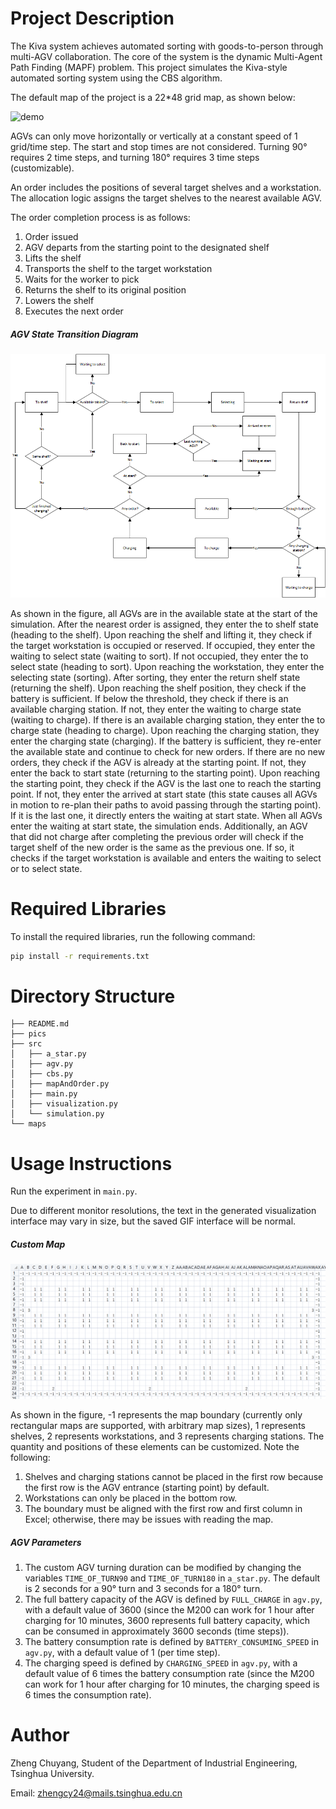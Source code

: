 # Project Description

The Kiva system achieves automated sorting with goods-to-person through multi-AGV collaboration. The core of the system is the dynamic Multi-Agent Path Finding (MAPF) problem. This project simulates the Kiva-style automated sorting system using the CBS algorithm.

The default map of the project is a 22*48 grid map, as shown below:

![demo](gifs/demo.gif)

AGVs can only move horizontally or vertically at a constant speed of 1 grid/time step. The start and stop times are not considered. Turning 90° requires 2 time steps, and turning 180° requires 3 time steps (customizable).

An order includes the positions of several target shelves and a workstation. The allocation logic assigns the target shelves to the nearest available AGV.

The order completion process is as follows:

1. Order issued
2. AGV departs from the starting point to the designated shelf
3. Lifts the shelf
4. Transports the shelf to the target workstation
5. Waits for the worker to pick
6. Returns the shelf to its original position
7. Lowers the shelf
8. Executes the next order

##### AGV State Transition Diagram

![AGV_status_diagram](pics/AGV_status_diagram.png)

As shown in the figure, all AGVs are in the available state at the start of the simulation. After the nearest order is assigned, they enter the to shelf state (heading to the shelf). Upon reaching the shelf and lifting it, they check if the target workstation is occupied or reserved. If occupied, they enter the waiting to select state (waiting to sort). If not occupied, they enter the to select state (heading to sort). Upon reaching the workstation, they enter the selecting state (sorting). After sorting, they enter the return shelf state (returning the shelf). Upon reaching the shelf position, they check if the battery is sufficient. If below the threshold, they check if there is an available charging station. If not, they enter the waiting to charge state (waiting to charge). If there is an available charging station, they enter the to charge state (heading to charge). Upon reaching the charging station, they enter the charging state (charging). If the battery is sufficient, they re-enter the available state and continue to check for new orders. If there are no new orders, they check if the AGV is already at the starting point. If not, they enter the back to start state (returning to the starting point). Upon reaching the starting point, they check if the AGV is the last one to reach the starting point. If not, they enter the arrived at start state (this state causes all AGVs in motion to re-plan their paths to avoid passing through the starting point). If it is the last one, it directly enters the waiting at start state. When all AGVs enter the waiting at start state, the simulation ends. Additionally, an AGV that did not charge after completing the previous order will check if the target shelf of the new order is the same as the previous one. If so, it checks if the target workstation is available and enters the waiting to select or to select state.

# Required Libraries

To install the required libraries, run the following command:

```bash
pip install -r requirements.txt
```

# Directory Structure

```
├── README.md            
├── pics          
├── src                       
│   ├── a_star.py           
│   ├── agv.py                
│   ├── cbs.py                 
│   ├── mapAndOrder.py 
│   ├── main.py        
│   ├── visualization.py      
│   └── simulation.py                            
└── maps          
```

# Usage Instructions

Run the experiment in `main.py`.

Due to different monitor resolutions, the text in the generated visualization interface may vary in size, but the saved GIF interface will be normal.

##### Custom Map

![Custom Map Example](pics/map_example.png)

As shown in the figure, -1 represents the map boundary (currently only rectangular maps are supported, with arbitrary map sizes), 1 represents shelves, 2 represents workstations, and 3 represents charging stations. The quantity and positions of these elements can be customized. Note the following:

1. Shelves and charging stations cannot be placed in the first row because the first row is the AGV entrance (starting point) by default.
2. Workstations can only be placed in the bottom row.
3. The boundary must be aligned with the first row and first column in Excel; otherwise, there may be issues with reading the map.

##### AGV Parameters

1. The custom AGV turning duration can be modified by changing the variables `TIME_OF_TURN90` and `TIME_OF_TURN180` in `a_star.py`. The default is 2 seconds for a 90° turn and 3 seconds for a 180° turn.
2. The full battery capacity of the AGV is defined by `FULL_CHARGE` in `agv.py`, with a default value of 3600 (since the M200 can work for 1 hour after charging for 10 minutes, 3600 represents full battery capacity, which can be consumed in approximately 3600 seconds (time steps)).
3. The battery consumption rate is defined by `BATTERY_CONSUMING_SPEED` in `agv.py`, with a default value of 1 (per time step).
4. The charging speed is defined by `CHARGING_SPEED` in `agv.py`, with a default value of 6 times the battery consumption rate (since the M200 can work for 1 hour after charging for 10 minutes, the charging speed is 6 times the consumption rate).

# Author

Zheng Chuyang, Student of the Department of Industrial Engineering, Tsinghua University. 

Email: zhengcy24@mails.tsinghua.edu.cn
